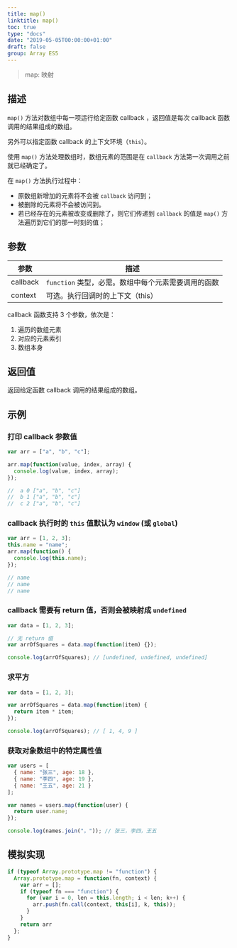 ```yaml
---
title: map()
linktitle: map()
toc: true
type: "docs"
date: "2019-05-05T00:00:00+01:00"
draft: false
group: Array ES5
---
```


> map: 映射

## 描述

`map()` 方法对数组中每一项运行给定函数 callback ，返回值是每次 callback 函数调用的结果组成的数组。

另外可以指定函数 callback 的上下文环境（`this`）。

使用 `map()` 方法处理数组时，数组元素的范围是在 `callback` 方法第一次调用之前就已经确定了。

在 `map()` 方法执行过程中：

- 原数组新增加的元素将不会被 `callback` 访问到；
- 被删除的元素将不会被访问到。
- 若已经存在的元素被改变或删除了，则它们传递到 `callback` 的值是 `map()` 方法遍历到它们的那一时刻的值；

## 参数

| 参数     | 描述                                                |
| -------- | --------------------------------------------------- |
| callback | `function` 类型，必需。数组中每个元素需要调用的函数 |
| context  | 可选。执行回调时的上下文（this）                    |

callback 函数支持 3 个参数，依次是：

1. 遍历的数组元素
2. 对应的元素索引
3. 数组本身

## 返回值

返回给定函数 callback 调用的结果组成的数组。

## 示例

### 打印 callback 参数值

```js
var arr = ["a", "b", "c"];

arr.map(function(value, index, array) {
  console.log(value, index, array);
});

//  a 0 ["a", "b", "c"]
//  b 1 ["a", "b", "c"]
//  c 2 ["a", "b", "c"]
```

### callback 执行时的 `this` 值默认为 `window` (或 `global`)

```js
var arr = [1, 2, 3];
this.name = "name";
arr.map(function() {
  console.log(this.name);
});

// name
// name
// name
```

### callback 需要有 return 值，否则会被映射成 `undefined`

```js
var data = [1, 2, 3];

// 无 return 值
var arrOfSquares = data.map(function(item) {});

console.log(arrOfSquares); // [undefined, undefined, undefined]
```

### 求平方

```js
var data = [1, 2, 3];

var arrOfSquares = data.map(function(item) {
  return item * item;
});

console.log(arrOfSquares); // [ 1, 4, 9 ]
```

### 获取对象数组中的特定属性值

```js
var users = [
  { name: "张三", age: 18 },
  { name: "李四", age: 19 },
  { name: "王五", age: 21 }
];

var names = users.map(function(user) {
  return user.name;
});

console.log(names.join("，")); // 张三，李四，王五
```

## 模拟实现

```js
if (typeof Array.prototype.map != "function") {
  Array.prototype.map = function(fn, context) {
    var arr = [];
    if (typeof fn === "function") {
      for (var i = 0, len = this.length; i < len; k++) {
        arr.push(fn.call(context, this[i], k, this));
      }
    }
    return arr
  };
}
```
